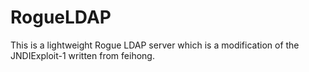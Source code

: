 # RogueLDAP

This is a lightweight Rogue LDAP server which is a modification of the JNDIExploit-1 written from feihong. 
